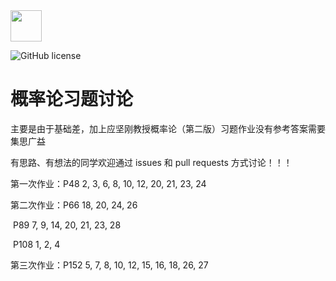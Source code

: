<div align="left">
    <img src='https://ftp.bmp.ovh/imgs/2020/08/b77a8439ea51e080.jpg' height="50" width="50" >
 </div>

![GitHub license](https://badgen.net/github/license/HUANGZHIHAO1994/Probability-theory-exercises?color=green)



# 概率论习题讨论

主要是由于基础差，加上应坚刚教授概率论（第二版）习题作业没有参考答案需要集思广益

有思路、有想法的同学欢迎通过 issues 和 pull requests 方式讨论！！！

第一次作业：P48 2, 3, 6, 8, 10, 12, 20, 21, 23, 24

第二次作业：P66 18, 20, 24, 26 

​					   P89 7, 9, 14, 20, 21, 23, 28

​					   P108 1, 2, 4 

第三次作业：P152 5, 7, 8, 10, 12, 15, 16, 18, 26, 27